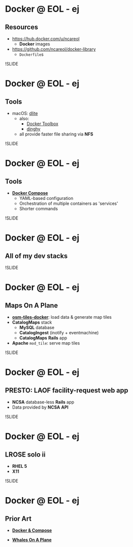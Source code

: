 # Docker @ EOL - ej

## Resources

- <https://hub.docker.com/u/ncareol>
  - **Docker** images
- <https://github.com/ncareol/docker-library>
  - `Dockerfile`s
  
!SLIDE
# Docker @ EOL - ej

## Tools

- macOS: [dlite](https://github.com/nlf/dlite)
  - also:
    - [Docker Toolbox](https://docs.docker.com/toolbox/overview/)
    - [dinghy](https://github.com/codekitchen/dinghy)
  - all provide faster file sharing via **NFS**

!SLIDE
# Docker @ EOL - ej

## Tools

- [**Docker Compose**](https://docs.docker.com/compose/overview/)
  - YAML-based configuration
  - Orchestration of multiple containers as 'services'
  - Shorter commands

!SLIDE
# Docker @ EOL - ej

## All of my dev stacks

!SLIDE
# Docker @ EOL - ej

## Maps On A Plane

- [**osm-tiles-docker**](https://github.com/ncareol/osm-tiles-docker): load data & generate map tiles
- **CatalogMaps** stack
  - **MySQL** database
  - **CatalogIngest** (inotify + eventmachine)
  - **CatalogMaps** **Rails** app
- **Apache** `mod_tile`: serve map tiles

!SLIDE
# Docker @ EOL - ej

## PRESTO: LAOF facility-request web app

- **NCSA** database-less **Rails** app
- Data provided by **NCSA** **API**

!SLIDE
# Docker @ EOL - ej

## LROSE solo ii

- **RHEL 5**
- **X11**

!SLIDE
# Docker @ EOL - ej

## Prior Art

- [**Docker & Compose**](https://erikj.github.io/slides/docker-compose)

- [**Whales On A Plane**](https://erikj.github.io/slides/docker-sea2016)
